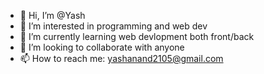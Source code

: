 - 👋 Hi, I’m @Yash
- 👀 I’m interested in programming and web dev
- 🌱 I’m currently learning web devlopment both front/back
- 💞️ I’m looking to collaborate with anyone
- 📫 How to reach me: yashanand2105@gmail.com

<!---
Yash-hazard/Yash-hazard is a ✨ special ✨ repository because its `README.md` (this file) appears on your GitHub profile.
You can click the Preview link to take a look at your changes.
--->
